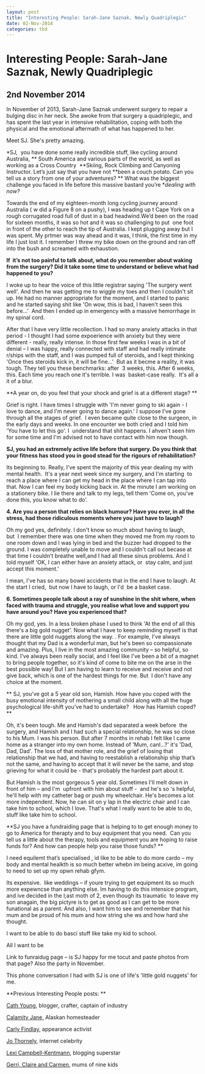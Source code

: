 ```yaml
---
layout: post
title: "Interesting People: Sarah-Jane Saznak, Newly Quadriplegic"
date: 02-Nov-2014
categories: tbd
---
```


# Interesting People: Sarah-Jane Saznak, Newly Quadriplegic

## 2nd November 2014

In November of 2013,   Sarah-Jane Saznak underwent surgery to repair a bulging disc in her neck. She awoke from that surgery a quadriplegic,   and has spent the last year in intensive rehabilitation,   coping with both the physical and the emotional aftermath of what has happened to her.

Meet SJ. She's pretty amazing.

*SJ,  you have done some really incredible stuff, like cycling around Australia, ** South America and various parts of the world, as well as working as a Cross Country  **Skiing, Rock Climbing and Canyoning Instructor. Let’s just say that you have not **been a couch potato. Can you tell us a story from one of your adventures? ** What was the biggest challenge you faced in life before this massive bastard you’re **dealing with now?*

Towards the end of my eighteen-month long cycling journey around Australia ( w did a Figure 8 on a pushy), I was heading up t Cape York on a rough corrugated road full of dust in a bad headwind.We’d been on the road for sixteen months, it was so hot and it was so challenging to put  one foot in front of the other to reach the tip of Australia. I kept plugging away but I was spent. My prtmer was way ahead and it was, I think, the first time in my life I just lost it. I remember I threw my bike down on the ground and ran off into the bush and screamed with exhaustion.

**If  it’s not too painful to talk about, what do you remember about waking from the surgery? Did it take some time to understand or believe what had happened to you?**

I woke up to hear the voice of this little registrar saying 'The surgery went well'. And then he was getting me to wiggle my toes and then I couldn't sit up. He had no manner appropriate for the moment, and I started to panic and he started saying shit like 'On wow, this is bad, I haven't seen this before...'  And then I ended up in emergency with a massive hemorrhage in my spinal cord.

After that I have very little recollection. I had so many anxiety attacks in that period - I thought I had some expoerience with anxiety but they were different - really, really intense. In those first few weeks I was in a bit of denial – I was happy, really connected with staff and had really intimate r/ships with the staff, and I was pumped full of steroids, and I kept thinking 'Once thes steroids kick in, it will be fine...'  But as it becme a reality, it was tough. They tell you these benchmarks: after  3 weeks, this. After 6 weeks, this. Each time you reach one it's terrible. I was  basket-case really.  It's all a it of a blur.

**A year on, do you feel that your shock and grief is at a different stage? **

Grief is right. I have times I struggle with 'I'm never going to ski again - I love to dance, and I'm never going to dance again.' I suppose I've gone through all the stages of grief.  I even became quite close to the surgeon, in the early days and weeks. In one encounter we both cried and I told him 'You have to let this go'. I  understand that shit happens. I ahven't seen him for some time and I'm advised not to have contact with him now though.

**SJ, you had an extremely active life before that surgery. Do you think that your fitness has stood you in good stead for the rigours of rehabilitation?**

Its beginning to. Really, I've spent the majority of this year dealing my with mental health.  It's a year next week since my surgery, and I'm starting  to reach a place where I can get my head in the place where I can tap into that. Now I can feel my body kicking back in. At the minute I am working on a stationery bike. I lie there and talk to my legs, tell them 'Come on, you’ve done this, you know what to do’.

**4. Are you a person that relies on black humour? Have you ever, in all the stress, had those ridiculous moments where you just have to laugh?**

Oh my god yes, definitely. I don't know so much about having to laugh, but  I remember there was one time when they moved me from my room to one room down and I was lying in bed and the buzzer had dropped to the ground. I was completely unable to move and I couldn't call out becase at that time I couldn't breathe well,and I had all these sinus problems. And I told myself 'OK, I can either have an anxiety attack, or  stay calm, and just accept this moment.'

I mean, I've has so many bowel accidents that in the end I have to laugh. At the start I cried,  but now I have to laugh, or I'd  be a basket case.

**6. Sometimes people talk about a ray of sunshine in the shit where, when faced with trauma and struggle, you realise what love and support you have around you? Have you experienced that?**

Oh my god, yes. In a less broken phase I used to think 'At the end of all this there's a big gold nugget'. Now what I have to keep reminding myself is that there are little gold nuggets along the way. . For example, I've always thought that my Dad is a wonderful man, but he's been so compassionate and amazing. Plus, I live in the most amazing community – so helpful, so kind. I've always been really social, and I feel like I've been a bit of a magnet to bring people together, so it's kind of come to bite me on the arse in the best possible way! But I am having to learn to receive and receive and not give back, which is one of the hardest things for me. But  I don't have any choice at the moment.

** SJ, you've got a 5 year old son, Hamish. How have you coped with the busy emotional intensity of mothering a small child along with all the huge psychological life-shift you’ve had to undertake?   How has Hamish coped? **

Oh, it's been tough. Me and Hamish's dad separated a week before  the surgery, and Hamish and I had such a special relationship, he was so close to his Mum. I was his person. But after 7 months in rehab I felt like I came home as a stranger into my own home. Instead of 'Mum, canI...?' it's 'Dad, Dad, Dad'. The loss of that mother role, and the grief of losing that relationship that we had, and having to reestablish a relationship ship that’s not the same, and having to accept that it will never be the same, and stop grieving for what it could be - that's probably the hardest part about it.

But Hamish is the most gorgeous 5 year old. Sometimes I'll melt down in front of him – and I'm  upfront with him about stuff -  and he's so 's helpful, he'll help with my catheter bag or push my wheelchair. He's becomes a lot more independent. Now, he can sit on y lap in the electric chair and I can take him to school, which I love. That's what I really want to be able to do, stuff like take him to school.

**SJ you have a fundraiding page that is helping to to get enough money to go to America for therapty and to buy equipment that you need.  Can you tell us a little about the therapy, tools and equipment you are hoping to raise funds for? And how can people help you raise those funds? **

I need equilemt that’s specialised , id like to be able to do more cardo – my body and mental healkth is so much better whebn im being acxive, im going to need to set up my opwn rehab gfym.

Its expensive.  like weddings – if youre trying to get equipment its so much more expewncse than anything else. Im having to do this intensice program, and ive decided in the l;ast moth of 2, even though its traumatic  to leave my son anagain, the big pictyre is to get as good as I can get to be more funational as a parent. And also, I want him to see and remember that his mum and be proud of his mum and how string she ws and how hard she thought.

I want to be able to do basci stuff like take my kid to school.

 

All I want to be

Link to funraidug page – is SJ happy for me tocut and paste photos from that page? Also the party in November.

 

 

This phone conversation I had with SJ is one of life's 'little gold nuggets' for me.

**Previous Interesting People posts: **

<a href="http://mogantosh.com/interesting-people-cath-young-blogger-crafter-captain-of-industry/">Cath Young</a>, blogger, crafter, captain of industry

<a href="http://mogantosh.com/interesting-people-calamity-jane-alaskan-homesteader/">Calamity Jane,</a> Alaskan homesteader



<a href="http://mogantosh.com/?p=455">Carly Findlay</a>, appearance activist



<a href="http://mogantosh.com/?p=481">Jo Thornely</a>, internet celebrity



<a href="http://mogantosh.com/?p=596">Lexi Campbell-Kentmann</a>, blogging superstar



<a href="http://mogantosh.com/wp-admin/post.php?post=790&amp;action=edit">Gerri, Claire and Carmen</a>, mums of nine kids

 

 

 
